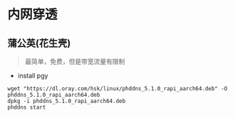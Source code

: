 # 内网穿透

## 蒲公英(花生壳)
> 最简单，免费，但是带宽流量有限制

* install pgy

```shell
wget "https://dl.oray.com/hsk/linux/phddns_5.1.0_rapi_aarch64.deb" -O phddns_5.1.0_rapi_aarch64.deb
dpkg -i phddns_5.1.0_rapi_aarch64.deb
phddns start
```
